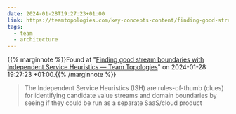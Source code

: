 ```yaml
---
date: 2024-01-28T19:27:23+01:00
link: https://teamtopologies.com/key-concepts-content/finding-good-stream-boundaries-with-independent-service-heuristics
tags:
  - team
  - architecture
---
```

{{% marginnote %}}Found at "[Finding good stream boundaries with Independent Service Heuristics — Team Topologies](https://web.archive.org/web/20240128192723/https://teamtopologies.com/key-concepts-content/finding-good-stream-boundaries-with-independent-service-heuristics)" on 2024-01-28 19:27:23 +01:00.{{% /marginnote %}}

> The Independent Service Heuristics (ISH) are rules-of-thumb (clues) for identifying candidate value streams and domain boundaries by seeing if they could be run as a separate SaaS/cloud product